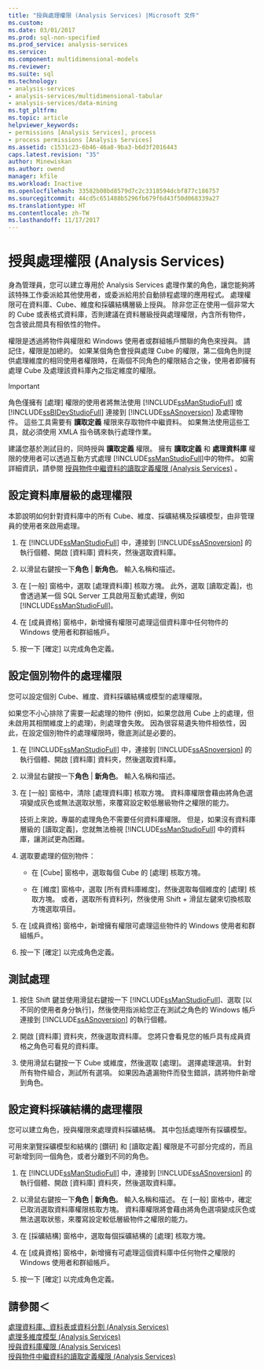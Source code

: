 ```yaml
---
title: "授與處理權限 (Analysis Services) |Microsoft 文件"
ms.custom: 
ms.date: 03/01/2017
ms.prod: sql-non-specified
ms.prod_service: analysis-services
ms.service: 
ms.component: multidimensional-models
ms.reviewer: 
ms.suite: sql
ms.technology:
- analysis-services
- analysis-services/multidimensional-tabular
- analysis-services/data-mining
ms.tgt_pltfrm: 
ms.topic: article
helpviewer_keywords:
- permissions [Analysis Services], process
- process permissions [Analysis Services]
ms.assetid: c1531c23-6b46-46a8-9ba3-b6d3f2016443
caps.latest.revision: "35"
author: Minewiskan
ms.author: owend
manager: kfile
ms.workload: Inactive
ms.openlocfilehash: 33582b08bd8579d7c2c3318594dcbf877c186757
ms.sourcegitcommit: 44cd5c651488b5296fb679f6d43f50d068339a27
ms.translationtype: HT
ms.contentlocale: zh-TW
ms.lasthandoff: 11/17/2017
---
```

# <a name="grant-process-permissions-analysis-services"></a>授與處理權限 (Analysis Services)
  身為管理員，您可以建立專用於 Analysis Services 處理作業的角色，讓您能夠將該特殊工作委派給其他使用者，或委派給用於自動排程處理的應用程式。 處理權限可在資料庫、Cube、維度和採礦結構層級上授與。 除非您正在使用一個非常大的 Cube 或表格式資料庫，否則建議在資料層級授與處理權限，內含所有物件，包含彼此間具有相依性的物件。  
  
 權限是透過將物件與權限和 Windows 使用者或群組帳戶關聯的角色來授與。 請記住，權限是加總的。 如果某個角色會授與處理 Cube 的權限，第二個角色則提供處理維度的相同使用者權限時，在兩個不同角色的權限結合之後，使用者即擁有處理 Cube 及處理該資料庫內之指定維度的權限。  
  
> [!IMPORTANT]  
>  角色僅擁有 [處理] 權限的使用者將無法使用 [!INCLUDE[ssManStudioFull](../../includes/ssmanstudiofull-md.md)] 或 [!INCLUDE[ssBIDevStudioFull](../../includes/ssbidevstudiofull-md.md)] 連接到 [!INCLUDE[ssASnoversion](../../includes/ssasnoversion-md.md)] 及處理物件。 這些工具需要有 **讀取定義** 權限來存取物件中繼資料。 如果無法使用這些工具，就必須使用 XMLA 指令碼來執行處理作業。  
>   
>  建議您基於測試目的，同時授與 **讀取定義** 權限。 擁有 **讀取定義** 和 **處理資料庫** 權限的使用者可以透過互動方式處理 [!INCLUDE[ssManStudioFull](../../includes/ssmanstudiofull-md.md)]中的物件。 如需詳細資訊，請參閱 [授與物件中繼資料的讀取定義權限 &#40;Analysis Services&#41;](../../analysis-services/multidimensional-models/grant-read-definition-permissions-on-object-metadata-analysis-services.md) 。  
  
## <a name="set-processing-permissions-at-the-database-level"></a>設定資料庫層級的處理權限  
 本節說明如何針對資料庫中的所有 Cube、維度、採礦結構及採礦模型，由非管理員的使用者來啟用處理。  
  
1.  在 [!INCLUDE[ssManStudioFull](../../includes/ssmanstudiofull-md.md)] 中，連接到 [!INCLUDE[ssASnoversion](../../includes/ssasnoversion-md.md)] 的執行個體、開啟 [資料庫] 資料夾，然後選取資料庫。  
  
2.  以滑鼠右鍵按一下**角色** | **新角色**。 輸入名稱和描述。  
  
3.  在 [一般] 窗格中，選取 [處理資料庫] 核取方塊。 此外，選取 [讀取定義]，也會透過某一個 SQL Server 工具啟用互動式處理，例如 [!INCLUDE[ssManStudioFull](../../includes/ssmanstudiofull-md.md)]。  
  
4.  在 [成員資格] 窗格中，新增擁有權限可處理這個資料庫中任何物件的 Windows 使用者和群組帳戶。  
  
5.  按一下 [確定] 以完成角色定義。  
  
## <a name="set-processing-permissions-on-individual-objects"></a>設定個別物件的處理權限  
 您可以設定個別 Cube、維度、資料採礦結構或模型的處理權限。  
  
 如果您不小心排除了需要一起處理的物件 (例如，如果您啟用 Cube 上的處理，但未啟用其相關維度上的處理)，則處理會失敗。 因為很容易遺失物件相依性，因此，在設定個別物件的處理權限時，徹底測試是必要的。  
  
1.  在 [!INCLUDE[ssManStudioFull](../../includes/ssmanstudiofull-md.md)] 中，連接到 [!INCLUDE[ssASnoversion](../../includes/ssasnoversion-md.md)] 的執行個體、開啟 [資料庫] 資料夾，然後選取資料庫。  
  
2.  以滑鼠右鍵按一下**角色** | **新角色**。 輸入名稱和描述。  
  
3.  在 [一般] 窗格中，清除 [處理資料庫] 核取方塊。 資料庫權限會藉由將角色選項變成灰色或無法選取狀態，來覆寫設定較低層級物件之權限的能力。  
  
     技術上來說，專屬的處理角色不需要任何資料庫權限。 但是，如果沒有資料庫層級的 [讀取定義]，您就無法檢視 [!INCLUDE[ssManStudioFull](../../includes/ssmanstudiofull-md.md)] 中的資料庫，讓測試更為困難。  
  
4.  選取要處理的個別物件：  
  
    -   在 [Cube] 窗格中，選取每個 Cube 的 [處理] 核取方塊。  
  
    -   在 [維度] 窗格中，選取 [所有資料庫維度]，然後選取每個維度的 [處理] 核取方塊。 或者，選取所有資料列，然後使用 Shift + 滑鼠左鍵來切換核取方塊選取項目。  
  
5.  在 [成員資格] 窗格中，新增擁有權限可處理這些物件的 Windows 使用者和群組帳戶。  
  
6.  按一下 [確定] 以完成角色定義。  
  
## <a name="test-processing"></a>測試處理  
  
1.  按住 Shift 鍵並使用滑鼠右鍵按一下 [!INCLUDE[ssManStudioFull](../../includes/ssmanstudiofull-md.md)]、選取 [以不同的使用者身分執行]，然後使用指派給您正在測試之角色的 Windows 帳戶連接到 [!INCLUDE[ssASnoversion](../../includes/ssasnoversion-md.md)] 的執行個體。  
  
2.  開啟 [資料庫] 資料夾，然後選取資料庫。 您將只會看見您的帳戶具有成員資格之角色可看見的資料庫。  
  
3.  使用滑鼠右鍵按一下 Cube 或維度，然後選取 [處理]。 選擇處理選項。 針對所有物件組合，測試所有選項。 如果因為遺漏物件而發生錯誤，請將物件新增到角色。  
  
## <a name="set-processing-permissions-on-a-data-mining-structure"></a>設定資料採礦結構的處理權限  
 您可以建立角色，授與權限來處理資料採礦結構。 其中包括處理所有採礦模型。  
  
 可用來瀏覽採礦模型和結構的 [鑽研] 和 [讀取定義] 權限是不可部分完成的，而且可新增到同一個角色，或者分離到不同的角色。  
  
1.  在 [!INCLUDE[ssManStudioFull](../../includes/ssmanstudiofull-md.md)] 中，連接到 [!INCLUDE[ssASnoversion](../../includes/ssasnoversion-md.md)] 的執行個體、開啟 [資料庫] 資料夾，然後選取資料庫。  
  
2.  以滑鼠右鍵按一下**角色** | **新角色**。 輸入名稱和描述。 在 [一般] 窗格中，確定已取消選取資料庫權限核取方塊。 資料庫權限將會藉由將角色選項變成灰色或無法選取狀態，來覆寫設定較低層級物件之權限的能力。  
  
3.  在 [採礦結構] 窗格中，選取每個採礦結構的 [處理] 核取方塊。  
  
4.  在 [成員資格] 窗格中，新增擁有可處理這個資料庫中任何物件之權限的 Windows 使用者和群組帳戶。  
  
5.  按一下 [確定] 以完成角色定義。  
  
## <a name="see-also"></a>請參閱＜  
 [處理資料庫、資料表或資料分割 &#40;Analysis Services&#41;](../../analysis-services/tabular-models/process-database-table-or-partition-analysis-services.md)   
 [處理多維度模型 &#40;Analysis Services&#41;](../../analysis-services/multidimensional-models/processing-a-multidimensional-model-analysis-services.md)   
 [授與資料庫權限 &#40;Analysis Services&#41;](../../analysis-services/multidimensional-models/grant-database-permissions-analysis-services.md)   
 [授與物件中繼資料的讀取定義權限 &#40;Analysis Services&#41;](../../analysis-services/multidimensional-models/grant-read-definition-permissions-on-object-metadata-analysis-services.md)  
  
  
